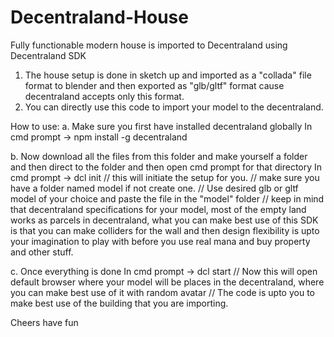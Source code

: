 # Decentraland-House
Fully functionable modern house is imported to Decentraland using Decentraland SDK

1. The house setup is done in sketch up and imported as a "collada" file format to blender and then exported as "glb/gltf" format cause decentraland accepts only this format.
2. You can directly use this code to import your model to the decentraland.

How to use:
a. Make sure you first have installed decentraland globally
In cmd prompt -> npm install -g decentraland

b. Now download all the files from this folder and make yourself a folder and then direct to the folder and then open cmd prompt for that directory
In cmd prompt -> dcl init
// this will initiate the setup for you.
// make sure you have a folder named model if not create one.
// Use desired glb or gltf model of your choice and paste the file in the "model" folder
// keep in mind that decentraland specifications for your model, most of the empty land works as parcels in decentraland, what you can make best use of this SDK is that
you can make colliders for the wall and then design flexibility is upto your imagination to play with before you use real mana and buy property and other stuff.

c. Once everything is done
In cmd prompt -> dcl start
// Now this will open default browser where your model will be places in the decentraland, where you can make best use of it with random avatar
// The code is upto you to make best use of the building that you are importing.

Cheers have fun
